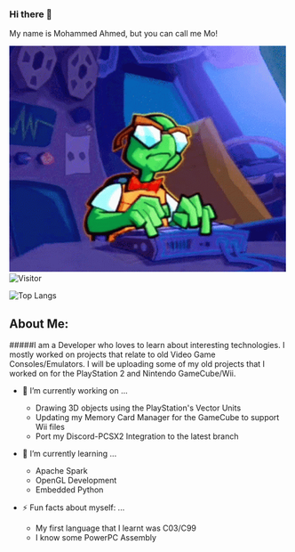 ### Hi there 👋


My name is Mohammed Ahmed, but you can call me Mo!

![](typing-bentley.gif)
![Visitor](https://visitor-badge.laobi.icu/badge?page_id=username.Metropass)

![Top Langs](https://github-readme-stats.vercel.app/api/top-langs/?username=Metropass)

<h2> About Me: </h2>
#####I am a Developer who loves to learn about interesting technologies. 
I mostly worked on projects that relate to old Video Game Consoles/Emulators. I will be uploading some of my old projects that I worked on for the PlayStation 2 and Nintendo GameCube/Wii.

- 🔭 I’m currently working on ...

    - Drawing 3D objects using the PlayStation's Vector Units
    - Updating my Memory Card Manager for the GameCube to support Wii files
    - Port my Discord-PCSX2 Integration to the latest branch

- 🌱 I’m currently learning ...
    - Apache Spark
    - OpenGL Development
    - Embedded Python
- ⚡ Fun facts about myself: ...

    - My first language that I learnt was C03/C99
    - I know some PowerPC Assembly


<!--
**Metropass/Metropass** is a ✨ _special_ ✨ repository because its `README.md` (this file) appears on your GitHub profile.

Here are some ideas to get you started:

- 🔭 I’m currently working on ...
- 🌱 I’m currently learning ...
- 👯 I’m looking to collaborate on ...
- 🤔 I’m looking for help with ...
- 💬 Ask me about ...
- 📫 How to reach me: ...
- 😄 Pronouns: ...
- ⚡ Fun fact: ...
-->
